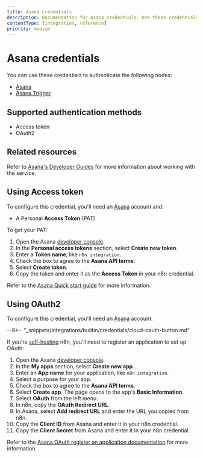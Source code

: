 ```yaml
---
title: Asana credentials
description: Documentation for Asana credentials. Use these credentials to authenticate Asana in n8n, a workflow automation platform.
contentType: [integration, reference]
priority: medium
---
```


# Asana credentials

You can use these credentials to authenticate the following nodes:

- [Asana](/integrations/builtin/app-nodes/n8n-nodes-base.asana.md)
- [Asana Trigger](/integrations/builtin/trigger-nodes/n8n-nodes-base.asanatrigger.md)

## Supported authentication methods

- Access token
- OAuth2

## Related resources

Refer to [Asana's Developer Guides](https://developers.asana.com/docs/overview) for more information about working with the service.

## Using Access token

To configure this credential, you'll need an [Asana](https://asana.com/) account and:

- A Personal **Access Token** (PAT)

To get your PAT:

1. Open the Asana [developer console](https://app.asana.com/0/my-apps).
2. In the **Personal access tokens** section, select **Create new token**.
3. Enter a **Token name**, like `n8n integration`.
4. Check the box to agree to the **Asana API terms**.
5. Select **Create token**.
6. Copy the token and enter it as the **Access Token** in your n8n credential.

Refer to the [Asana Quick start guide](https://developers.asana.com/docs/quick-start#setup) for more information.

## Using OAuth2

To configure this credential, you'll need an [Asana](https://asana.com/) account.

--8<-- "_snippets/integrations/builtin/credentials/cloud-oauth-button.md"

If you're [self-hosting](/hosting/index.md) n8n, you'll need to register an application to set up OAuth:

1. Open the Asana [developer console](https://app.asana.com/0/my-apps).
2. In the **My apps** section, select **Create new app**.
3. Enter an **App name** for your application, like `n8n integration`.
4. Select a purpose for your app.
5. Check the box to agree to the **Asana API terms**.
6. Select **Create app**. The page opens to the app's **Basic Information**.
7. Select **OAuth** from the left menu.
8. In n8n, copy the **OAuth Redirect URL**.
9. In Asana, select **Add redirect URL** and enter the URL you copied from n8n.
7. Copy the **Client ID** from Asana and enter it in your n8n credential.
8. Copy the **Client Secret** from Asana and enter it in your n8n credential.

Refer to the [Asana OAuth register an application documentation](https://developers.asana.com/docs/oauth#register-an-application) for more information.
